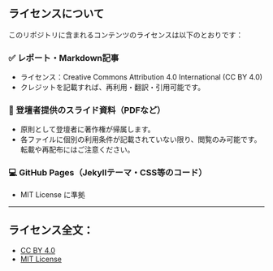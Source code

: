 ## ライセンスについて

このリポジトリに含まれるコンテンツのライセンスは以下のとおりです：

### ✅ レポート・Markdown記事
- ライセンス：Creative Commons Attribution 4.0 International (CC BY 4.0)
- クレジットを記載すれば、再利用・翻訳・引用可能です。

### 🧾 登壇者提供のスライド資料（PDFなど）
- 原則として登壇者に著作権が帰属します。
- 各ファイルに個別の利用条件が記載されていない限り、閲覧のみ可能です。転載や再配布にはご注意ください。

### 💻 GitHub Pages（Jekyllテーマ・CSS等のコード）
- MIT License に準拠

---

## ライセンス全文：
- [CC BY 4.0](https://creativecommons.org/licenses/by/4.0/)
- [MIT License](https://opensource.org/licenses/MIT)
